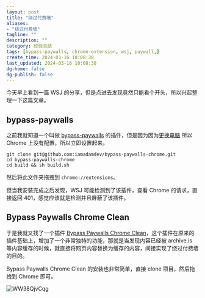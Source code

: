 ```yaml
---
layout: post
title: "绕过付费墙"
aliases:
- "绕过付费墙"
tagline: ""
description: ""
category: 经验总结
tags: [bypass-paywalls, chrome-extension, wsj, paywall,]
create_time: 2024-03-16 10:08:38
last_updated: 2024-03-16 10:08:38
dg-home: false
dg-publish: false
---
```


今天早上看到一篇 WSJ 的分享，但是点进去发现竟然只能看个开头，所以兴起整理一下这篇文章。

## bypass-paywalls

之前我就知道一个叫做 [bypass-paywalls](https://github.com/iamadamdev/bypass-paywalls-chrome) 的插件，但是因为因为[更换电脑](https://blog.einverne.info/post/2023/11/i-bought-mac-mini-and-setup.html) 所以 Chrome 上没有配置，所以立即设置起来。

```
git clone git@github.com:iamadamdev/bypass-paywalls-chrome.git
cd bypass-paywalls-chrome
cd build && sh build.sh
```

然后将此文件夹拖拽到 `chrome://extensions`。

但当我安装完成之后发现，WSJ 可能检测到了该插件，查看 Chrome 的请求，直接返回 401，感觉应该就是检测并且屏蔽了该插件。

## Bypass Paywalls Chrome Clean

于是我就又找了一个插件 [Bypass Paywalls Chrome Clean](https://gitlab.com/magnolia1234/bypass-paywalls-chrome-clean)，这个插件在原来的插件基础上，增加了一个非常独特的功能，那就是当发现内容已经被 archive.is 等内容缓存的时候，就直接将网页内容替换为缓存的内容，间接实现了绕过付费墙的目的。

Bypass Paywalls Chrome Clean 的安装也非常简单，直接 clone 项目，然后拖拽到 Chrome 即可。

![WW38QjvCqg](https://pic.einverne.info/images/WW38QjvCqg.png)
